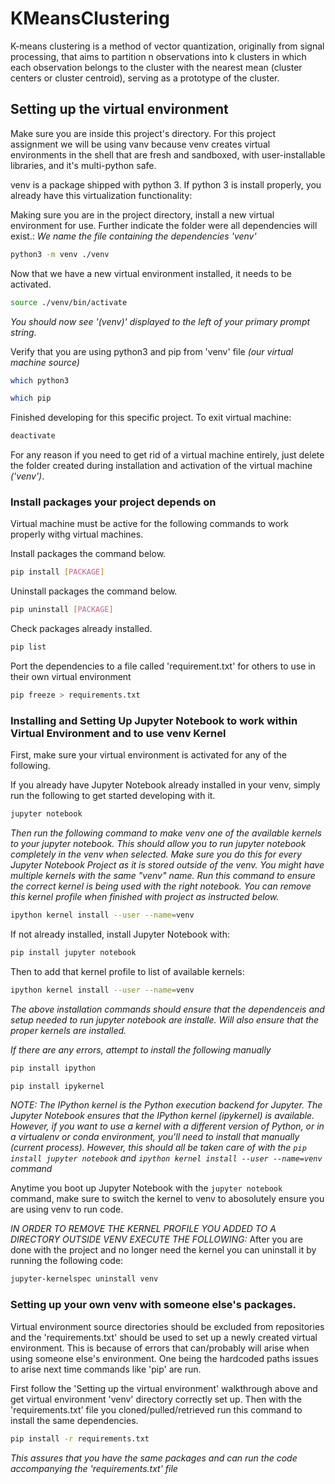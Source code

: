 # KMeansClustering
K-means clustering is a method of vector quantization, originally from signal processing, that aims to partition n observations into k clusters in which each observation belongs to the cluster with the nearest mean (cluster centers or cluster centroid), serving as a prototype of the cluster.

## Setting up the virtual environment
Make sure you are inside this project's directory. For this project assignment we will be using vanv because 
venv creates virtual environments in the shell that are fresh and sandboxed, with user-installable libraries, and it's multi-python safe.

venv is a package shipped with python 3. If python 3 is install properly, you already have this virtualization functionality: 

Making sure you are in the project directory, install a new virtual environment for use. Further indicate the folder were all dependencies will exist.:
*We name the file containing the dependencies 'venv'*
```bash
python3 -m venv ./venv
```

Now that we have a new virtual environment installed, it needs to be activated. 
```bash
source ./venv/bin/activate
```
*You should now see '(venv)' displayed to the left of your primary prompt string.*

Verify that you are using python3 and pip from 'venv' file *(our virtual machine source)* 
```bash
which python3
```
```bash
which pip
```

Finished developing for this specific project. To exit virtual machine:
```bash
deactivate
```

For any reason if you need to get rid of a virtual machine entirely, just delete the folder created during installation and activation of the virtual machine *('venv')*.

### Install packages your project depends on 
Virtual machine must be active for the following commands to work properly withg virtual machines.

Install packages the command below.
```bash
pip install [PACKAGE]
```

Uninstall packages the command below.
```bash
pip uninstall [PACKAGE]
```

Check packages already installed.
```bash
pip list
```

Port the dependencies to a file called 'requirement.txt' for others to use in their own virtual environment
```bash
pip freeze > requirements.txt
```
### Installing and Setting Up Jupyter Notebook to work within Virtual Environment and to use venv Kernel 
First, make sure your virtual environment is activated for any of the following.

If you already have Jupyter Notebook already installed in your venv, simply run the following to get started developing with it. 
```bash
jupyter notebook
```

*Then run the following command to make venv one of the available kernels to your jupyter notebook. This should allow you to run jupyter notebook completely in the venv when selected. Make sure you do this for every Jupyter Notebook Project as it is stored outside of the venv. You might have multiple kernels with the same "venv" name. Run this command to ensure the correct kernel is being used with the right notebook. You can remove this kernel profile when finished with project as instructed below.*
```bash
ipython kernel install --user --name=venv 
```


If not already installed, install Jupyter Notebook with:

```bash
pip install jupyter notebook
```
Then to add that kernel profile to list of available kernels: 
```bash
ipython kernel install --user --name=venv 
```


*The above installation commands should ensure that the dependenceis and setup needed to run jupyter notebook are installe. Will also ensure that the proper kernels are installed.*

*If there are any errors, attempt to install the following manually*
```bash
pip install ipython 
```
```bash
pip install ipykernel
```
*NOTE: The IPython kernel is the Python execution backend for Jupyter. The Jupyter Notebook ensures that the IPython kernel (ipykernel) is available. However, if you want to use a kernel with a different version of Python, or in a virtualenv or conda environment, you'll need to install that manually (current process). However, this should all be taken care of with the `pip install jupyter notebook` and `ipython kernel install --user --name=venv` command*


Anytime you boot up Jupyter Notebook with the `jupyter notebook` command, make sure to switch the kernel to venv to abosolutely ensure you are using venv to run code. 

*IN ORDER TO REMOVE THE KERNEL PROFILE YOU ADDED TO A DIRECTORY OUTSIDE VENV EXECUTE THE FOLLOWING:*
After you are done with the project and no longer need the kernel you can uninstall it by running the following code:
```bash
jupyter-kernelspec uninstall venv
```

### Setting up your own venv with someone else's packages. 
Virtual environment source directories should be excluded from repositories and the 'requirements.txt' should be used to set up a newly created virtual environment. This is because of errors that can/probably will arise when using someone else's environment. One being the hardcoded paths issues to arise next time commands like 'pip' are run.

First follow the 'Setting up the virtual environment' walkthrough above and get virtual environment 'venv' directory correctly set up. Then with the 'requirements.txt' file you cloned/pulled/retrieved run this command to install the same dependencies. 
```bash
pip install -r requirements.txt
```
*This assures that you have the same packages and can run the code accompanying the 'requirements.txt' file*
